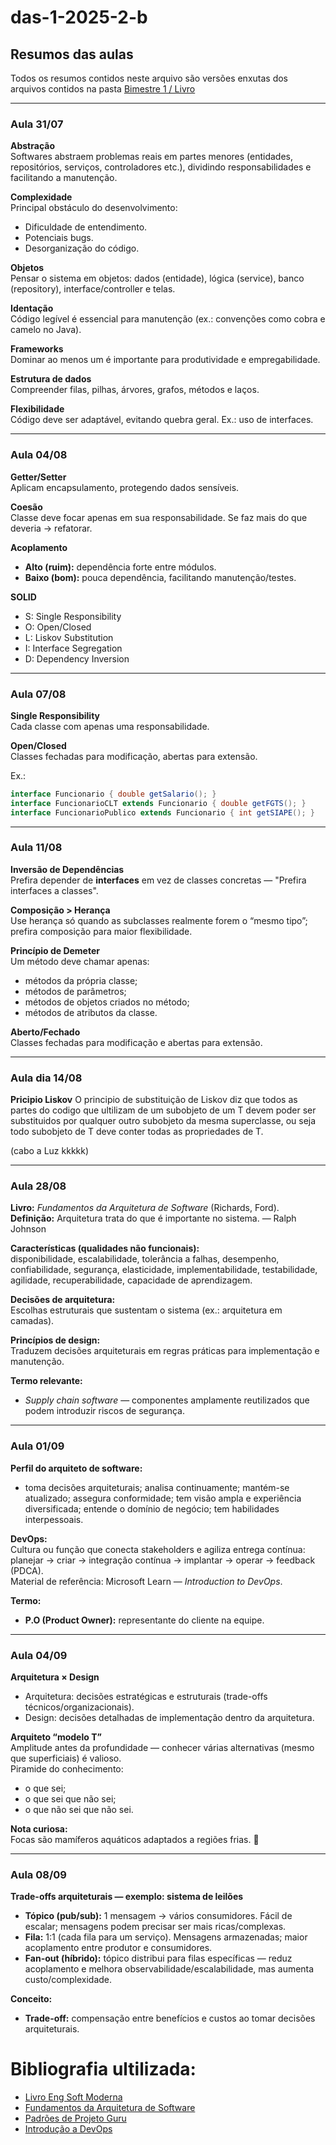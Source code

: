 # das-1-2025-2-b
## Resumos das aulas

Todos os resumos contidos neste arquivo são versões enxutas dos arquivos contidos na pasta [Bimestre 1 / Livro](https://github.com/JoBuhg/das-1-2025-2-b/tree/main/Bimestre%201/Livro)

---
### Aula 31/07

**Abstração**  
Softwares abstraem problemas reais em partes menores (entidades, repositórios, serviços, controladores etc.), dividindo responsabilidades e facilitando a manutenção.

**Complexidade**  
Principal obstáculo do desenvolvimento:  
- Dificuldade de entendimento.  
- Potenciais bugs.  
- Desorganização do código.

**Objetos**  
Pensar o sistema em objetos: dados (entidade), lógica (service), banco (repository), interface/controller e telas.

**Identação**  
Código legível é essencial para manutenção (ex.: convenções como cobra e camelo no Java).

**Frameworks**  
Dominar ao menos um é importante para produtividade e empregabilidade.

**Estrutura de dados**  
Compreender filas, pilhas, árvores, grafos, métodos e laços.

**Flexibilidade**  
Código deve ser adaptável, evitando quebra geral. Ex.: uso de interfaces.

---

### Aula 04/08

**Getter/Setter**  
Aplicam encapsulamento, protegendo dados sensíveis.

**Coesão**  
Classe deve focar apenas em sua responsabilidade. Se faz mais do que deveria → refatorar.

**Acoplamento**  
- **Alto (ruim):** dependência forte entre módulos.  
- **Baixo (bom):** pouca dependência, facilitando manutenção/testes.

**SOLID**  
- S: Single Responsibility  
- O: Open/Closed  
- L: Liskov Substitution  
- I: Interface Segregation  
- D: Dependency Inversion  

---

### Aula 07/08

**Single Responsibility**  
Cada classe com apenas uma responsabilidade.  

**Open/Closed**  
Classes fechadas para modificação, abertas para extensão.  

Ex.:  
```java
interface Funcionario { double getSalario(); }
interface FuncionarioCLT extends Funcionario { double getFGTS(); }
interface FuncionarioPublico extends Funcionario { int getSIAPE(); }
```

---

### Aula 11/08

**Inversão de Dependências**  
Prefira depender de **interfaces** em vez de classes concretas — "Prefira interfaces a classes".

**Composição > Herança**  
Use herança só quando as subclasses realmente forem o “mesmo tipo”; prefira composição para maior flexibilidade.

**Princípio de Demeter**  
Um método deve chamar apenas:
- métodos da própria classe;  
- métodos de parâmetros;  
- métodos de objetos criados no método;  
- métodos de atributos da classe.

**Aberto/Fechado**  
Classes fechadas para modificação e abertas para extensão.

---
### Aula dia 14/08

**Pricipio Liskov**
O principio de substituição de Liskov diz que todos as partes do codigo que ultilizam de um subobjeto de um T devem poder ser substituidos por qualquer outro subobjeto da mesma superclasse, ou seja todo subobjeto de T deve conter todas as propriedades de T.

(cabo a Luz kkkkk)

---

### Aula 28/08

**Livro:** *Fundamentos da Arquitetura de Software* (Richards, Ford).  
**Definição:** Arquitetura trata do que é importante no sistema. — Ralph Johnson

**Características (qualidades não funcionais):**  
disponibilidade, escalabilidade, tolerância a falhas, desempenho, confiabilidade, segurança, elasticidade, implementabilidade, testabilidade, agilidade, recuperabilidade, capacidade de aprendizagem.

**Decisões de arquitetura:**  
Escolhas estruturais que sustentam o sistema (ex.: arquitetura em camadas).

**Princípios de design:**  
Traduzem decisões arquiteturais em regras práticas para implementação e manutenção.

**Termo relevante:**  
- *Supply chain software* — componentes amplamente reutilizados que podem introduzir riscos de segurança.

---

### Aula 01/09

**Perfil do arquiteto de software:**  
- toma decisões arquiteturais; analisa continuamente; mantém-se atualizado; assegura conformidade; tem visão ampla e experiência diversificada; entende o domínio de negócio; tem habilidades interpessoais.

**DevOps:**  
Cultura ou função que conecta stakeholders e agiliza entrega contínua: planejar → criar → integração contínua → implantar → operar → feedback (PDCA).  
Material de referência: Microsoft Learn — *Introduction to DevOps*.

**Termo:**  
- **P.O (Product Owner):** representante do cliente na equipe.

---

### Aula 04/09

**Arquitetura × Design**  
- Arquitetura: decisões estratégicas e estruturais (trade-offs técnicos/organizacionais).  
- Design: decisões detalhadas de implementação dentro da arquitetura.

**Arquiteto “modelo T”**  
Amplitude antes da profundidade — conhecer várias alternativas (mesmo que superficiais) é valioso.  
Piramide do conhecimento:  
- o que sei;  
- o que sei que não sei;  
- o que não sei que não sei.

**Nota curiosa:**  
Focas são mamíferos aquáticos adaptados a regiões frias. 🦭

---

### Aula 08/09

**Trade-offs arquiteturais — exemplo: sistema de leilões**

- **Tópico (pub/sub):** 1 mensagem → vários consumidores. Fácil de escalar; mensagens podem precisar ser mais ricas/complexas.  
- **Fila:** 1:1 (cada fila para um serviço). Mensagens armazenadas; maior acoplamento entre produtor e consumidores.  
- **Fan-out (híbrido):** tópico distribui para filas específicas — reduz acoplamento e melhora observabilidade/escalabilidade, mas aumenta custo/complexidade.

**Conceito:**  
- **Trade-off:** compensação entre benefícios e custos ao tomar decisões arquiteturais.

# Bibliografia ultilizada:

- [Livro Eng Soft Moderna](https://engsoftmoderna.info/cap7.html)
- [Fundamentos da Arquitetura de Software](https://integrada.minhabiblioteca.com.br/reader/books/9788550819754/epubcfi/6/2%5B%3Bvnd.vst.idref%3Dcover%5D!/4/2/2%4051:1)
- [Padrões de Projeto Guru](https://refactoring.guru/design-patterns)
- [Introdução a DevOps](https://learn.microsoft.com/pt-br/training/modules/introduction-to-devops/2-what-is-devops?ns-enrollment-type=learningpath&ns-enrollment-id=learn.wwl.az-400-work-git-for-enterprise-devops)